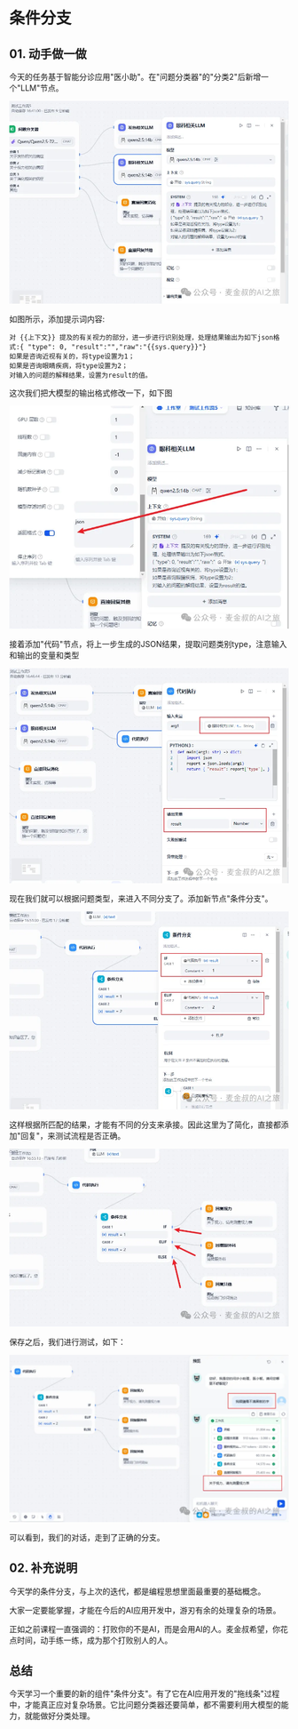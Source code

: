 # 条件分支

## **01.** 动手做一做

今天的任务基于智能分诊应用"医小助"。在"问题分类器"的"分类2"后新增一个"LLM"节点。

![图片](_assets/90c5575b8bc0f8f71c4cc5b0c836384c_MD5.webp)

如图所示，添加提示词内容:
```
对 {{上下文}} 提及的有关视力的部分，进一步进行识别处理，处理结果输出为如下json格式:{ "type": 0, "result":"","raw":"{{sys.query}}"} 
如果是咨询近视有关的，将type设置为1；
如果是咨询眼睛疾病，将type设置为2；
对输入的问题的解释结果，设置为result的值。
```
这次我们把大模型的输出格式修改一下，如下图

![图片](_assets/b504321114071b2297760565137f0e13_MD5.webp)

接着添加"代码"节点，将上一步生成的JSON结果，提取问题类别type，注意输入和输出的变量和类型

![图片](_assets/04e666e3fe1e7d6351c380acd9f11d91_MD5.webp)

现在我们就可以根据问题类型，来进入不同分支了。添加新节点"条件分支"。

![图片](_assets/9734459d6a75fccbf377d07282acb2cc_MD5.webp)

这样根据所匹配的结果，才能有不同的分支来承接。因此这里为了简化，直接都添加"回复"，来测试流程是否正确。

![图片](_assets/e7b72a66e5c3e7e3475964b8c6f7e5ef_MD5.webp)

保存之后，我们进行测试，如下：

![图片](_assets/2064a33185e37fee0482fbdb913485df_MD5.webp)

可以看到，我们的对话，走到了正确的分支。

## **02.** 补充说明

今天学的条件分支，与上次的迭代，都是编程思想里面最重要的基础概念。

 大家一定要能掌握，才能在今后的AI应用开发中，游刃有余的处理复杂的场景。

正如之前课程一直强调的：打败你的不是AI，而是会用AI的人。麦金叔希望，你花点时间，动手练一练，成为那个打败别人的人。

## **总结**

今天学习一个重要的新的组件"条件分支"。有了它在AI应用开发的"拖线条"过程中，才能真正应对复杂场景。它比问题分类器还要简单，都不需要利用大模型的能力，就能做好分类处理。
